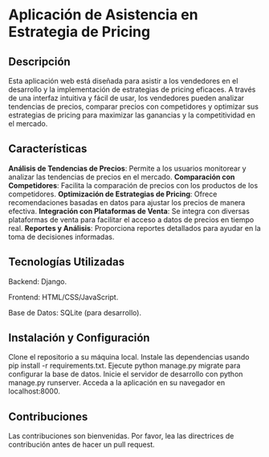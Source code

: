 # Aplicación de Asistencia en Estrategia de Pricing

## Descripción

Esta aplicación web está diseñada para asistir a los vendedores en el desarrollo y la implementación de estrategias de pricing eficaces. A través de una interfaz intuitiva y fácil de usar, los vendedores pueden analizar tendencias de precios, comparar precios con competidores y optimizar sus estrategias de pricing para maximizar las ganancias y la competitividad en el mercado.

## Características

**Análisis de Tendencias de Precios**: Permite a los usuarios monitorear y analizar las tendencias de precios en el mercado.
**Comparación con Competidores**: Facilita la comparación de precios con los productos de los competidores.
**Optimización de Estrategias de Pricing**: Ofrece recomendaciones basadas en datos para ajustar los precios de manera efectiva.
**Integración con Plataformas de Venta**: Se integra con diversas plataformas de venta para facilitar el acceso a datos de precios en tiempo real.
**Reportes y Análisis**: Proporciona reportes detallados para ayudar en la toma de decisiones informadas.

## Tecnologías Utilizadas

Backend: Django.

Frontend: HTML/CSS/JavaScript.

Base de Datos: SQLite (para desarrollo).

## Instalación y Configuración

Clone el repositorio a su máquina local.
Instale las dependencias usando pip install -r requirements.txt.
Ejecute python manage.py migrate para configurar la base de datos.
Inicie el servidor de desarrollo con python manage.py runserver.
Acceda a la aplicación en su navegador en localhost:8000.

## Contribuciones

Las contribuciones son bienvenidas. Por favor, lea las directrices de contribución antes de hacer un pull request.
